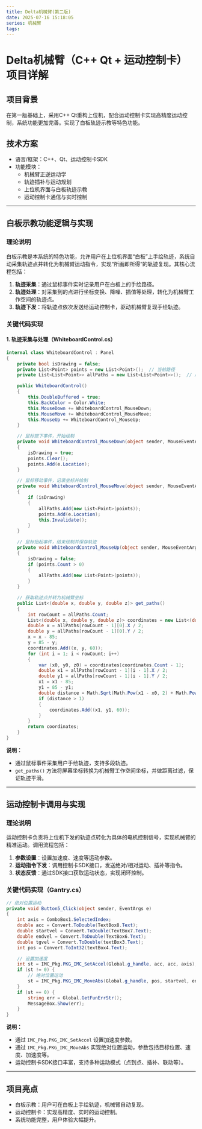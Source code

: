 ```yaml
---
title: Delta机械臂(第二版)
date: 2025-07-16 15:18:05
series: 机械臂
tags:
---
```

# Delta机械臂（C++ Qt + 运动控制卡）项目详解

## 项目背景

在第一版基础上，采用C++ Qt重构上位机，配合运动控制卡实现高精度运动控制，系统功能更加完善。实现了白板轨迹示教等特色功能。

## 技术方案

- 语言/框架：C++、Qt、运动控制卡SDK
- 功能模块：
  - 机械臂正逆运动学
  - 轨迹插补与运动规划
  - 上位机界面与白板轨迹示教
  - 运动控制卡通信与实时控制

---

## 白板示教功能逻辑与实现

### 理论说明

白板示教是本系统的特色功能，允许用户在上位机界面“白板”上手绘轨迹，系统自动采集轨迹点并转化为机械臂运动指令，实现“所画即所得”的轨迹复现。其核心流程包括：

1. **轨迹采集**：通过鼠标事件实时记录用户在白板上的手绘路径。
2. **轨迹处理**：对采集到的点进行坐标变换、降噪、插值等处理，转化为机械臂工作空间的轨迹点。
3. **轨迹下发**：将轨迹点依次发送给运动控制卡，驱动机械臂复现手绘轨迹。

### 关键代码实现

#### 1. 轨迹采集与处理（WhiteboardControl.cs）

```csharp
internal class WhiteboardControl : Panel
{
    private bool isDrawing = false;
    private List<Point> points = new List<Point>();  // 当前路径
    private List<List<Point>> allPaths = new List<List<Point>>();  // 所有路径

    public WhiteboardControl()
    {
        this.DoubleBuffered = true;
        this.BackColor = Color.White;
        this.MouseDown += WhiteboardControl_MouseDown;
        this.MouseMove += WhiteboardControl_MouseMove;
        this.MouseUp += WhiteboardControl_MouseUp;
    }

    // 鼠标按下事件，开始绘制
    private void WhiteboardControl_MouseDown(object sender, MouseEventArgs e)
    {
        isDrawing = true;
        points.Clear();
        points.Add(e.Location);
    }

    // 鼠标移动事件，记录坐标并绘制
    private void WhiteboardControl_MouseMove(object sender, MouseEventArgs e)
    {
        if (isDrawing)
        {
            allPaths.Add(new List<Point>(points));
            points.Add(e.Location);
            this.Invalidate();
        }
    }

    // 鼠标抬起事件，结束绘制并保存轨迹
    private void WhiteboardControl_MouseUp(object sender, MouseEventArgs e)
    {
        isDrawing = false;
        if (points.Count > 0)
        {
            allPaths.Add(new List<Point>(points));
        }
    }

    // 获取轨迹点并转为机械臂坐标
    public List<(double x, double y, double z)> get_paths()
    {
        int rowCount = allPaths.Count;
        List<(double x, double y, double z)> coordinates = new List<(double, double, double)>();
        double x = allPaths[rowCount - 1][0].X / 2;
        double y = allPaths[rowCount - 1][0].Y / 2;
        x = x - 85;
        y = 85 - y;
        coordinates.Add((x, y, 60));
        for (int i = 1; i < rowCount; i++)
        {
            var (x0, y0, z0) = coordinates[coordinates.Count - 1];
            double x1 = allPaths[rowCount - 1][i - 1].X / 2;
            double y1 = allPaths[rowCount - 1][i - 1].Y / 2;
            x1 = x1 - 85;
            y1 = 85 - y1;
            double distance = Math.Sqrt(Math.Pow(x1 - x0, 2) + Math.Pow(y1 - y0, 2));
            if (distance > 1)
            {
                coordinates.Add((x1, y1, 60));
            }
        }
        return coordinates;
    }
}
```

**说明：**

- 通过鼠标事件采集用户手绘轨迹，支持多段轨迹。
- `get_paths()` 方法将屏幕坐标转换为机械臂工作空间坐标，并做距离过滤，保证轨迹平滑。

---

## 运动控制卡调用与实现

### 理论说明

运动控制卡负责将上位机下发的轨迹点转化为具体的电机控制信号，实现机械臂的精准运动。调用流程包括：

1. **参数设置**：设置加速度、速度等运动参数。
2. **运动指令下发**：调用控制卡SDK接口，发送绝对/相对运动、插补等指令。
3. **状态反馈**：通过SDK接口获取运动状态，实现闭环控制。

### 关键代码实现（Gantry.cs）

```csharp
// 绝对位置运动
private void Button5_Click(object sender, EventArgs e)
{
    int axis = ComboBox1.SelectedIndex;
    double acc = Convert.ToDouble(TextBox8.Text);
    double startvel = Convert.ToDouble(TextBox7.Text);
    double endvel = Convert.ToDouble(TextBox6.Text);
    double tgvel = Convert.ToDouble(textBox3.Text);
    int pos = Convert.ToInt32(textBox4.Text);

    // 设置加速度
    int st = IMC_Pkg.PKG_IMC_SetAccel(Global.g_handle, acc, acc, axis);
    if (st != 0) {
        // 绝对位置运动
        st = IMC_Pkg.PKG_IMC_MoveAbs(Global.g_handle, pos, startvel, endvel, tgvel, 0, axis);
    }
    if (st == 0) {
        string err = Global.GetFunErrStr();
        MessageBox.Show(err);
    }
}
```

**说明：**

- 通过 `IMC_Pkg.PKG_IMC_SetAccel` 设置加速度参数。
- 通过 `IMC_Pkg.PKG_IMC_MoveAbs` 实现绝对位置运动，参数包括目标位置、速度、加速度等。
- 运动控制卡SDK接口丰富，支持多种运动模式（点到点、插补、联动等）。

---

## 项目亮点

- 白板示教：用户可在白板上手绘轨迹，机械臂自动复现。
- 运动控制卡：实现高精度、实时的运动控制。
- 系统功能完整，用户体验大幅提升。
